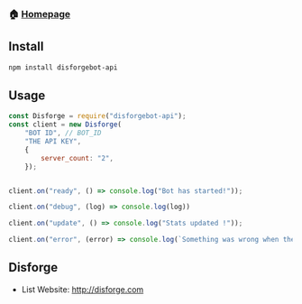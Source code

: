 ### 🏠 [Homepage](https://disforge.com)

## Install

```sh
npm install disforgebot-api
```

## Usage

```js
const Disforge = require("disforgebot-api");
const client = new Disforge(
    "BOT ID", // BOT_ID
    "THE API KEY",
    {
        server_count: "2",
    });


client.on("ready", () => console.log("Bot has started!"));

client.on("debug", (log) => console.log(log))

client.on("update", () => console.log("Stats updated !"));

client.on("error", (error) => console.log(`Something was wrong when the module has posted stats: ${error}`));
```

## **Disforge**

* List Website: http://disforge.com